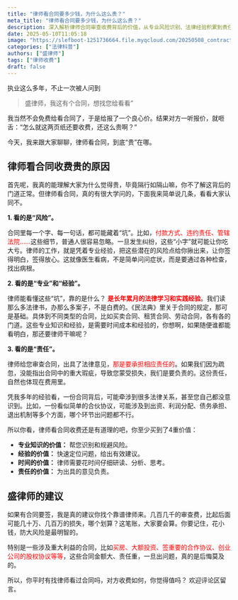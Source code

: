 ```yaml
---
title: "律师看合同要多少钱，为什么这么贵？"
meta_title: "律师看合同要多少钱，为什么这么贵？"
description: 深入解析律师合同审查收费背后的价值，从专业风险识别、法律经验积累到责任承担等多个维度，揭示为什么律师看合同收费"贵"得合理。了解合同审查的重要性，掌握如何通过专业法律服务规避潜在风险，保护自身权益。
date: 2025-05-10T11:05:18
image: "https://slefboot-1251736664.file.myqcloud.com/20250508_contract_fee_cover.webp"
categories: ["法律科普"]
authors: ["盛律师"]
tags: ["律师收费"]
draft: false
---
```


执业这么多年，不止一次被人问到

> 盛律师，我这有个合同，想找您给看看” 

我当然不会免费给看合同了，于是给报了一个良心价。结果对方一听报价，就咂舌：“怎么就这两页纸还要收费，还这么贵啊？”

今天，我来跟大家聊聊，律师看合同，到底“贵”在哪。

## 律师看合同收费贵的原因

首先呢，我真的能理解大家为什么觉得贵，毕竟隔行如隔山嘛，你不了解这背后的门道正常。但律师看合同，真的有很大学问的，下面我来简单说几条，看看大家认同不。

**1. 看的是“风险”。**

合同里每一个字、每一句话，都可能藏着“坑”。比如，<span style="color: red;">付款方式、违约责任、管辖法院……</span>这些细节，普通人很容易忽略。一旦发生纠纷，这些“小字”就可能让你吃大亏。律师的工作，就是凭着专业经验，把这些潜在的风险点给你揪出来，让你签得明白，签得放心。这就像医生看病，不是简单问问症状，而是要通过各种检查，找出病根。

**2. 看的是“专业”和“经验”。**

律师能看懂这些“坑”，靠的是什么？ **<span style="color: red;">是长年累月的法律学习和实践经验</span>**。我们读那么多法律书，办那么多案子，不是白费的。《民法典》里关于合同的规定，那可是基础。具体到不同类型的合同，比如买卖合同、租赁合同、劳动合同，各有各的门道。这些专业知识和经验，是需要时间成本和经验的，你想啊，如果随便谁都能看明白，那还要律师干嘛呢？

**3. 看的是“责任”。**

律师给您审查合同，出具了法律意见，<span style="color: red;">那是要承担相应责任的</span>。如果我们因为疏忽，没能指出合同中的重大瑕疵，导致您蒙受损失，我们是要负责的。这份责任，自然也体现在费用里。

凭我多年的经验看，一份合同背后，可能牵涉到很多法律关系，甚至您自己都没意识到。比如，一份看似简单的合伙协议，可能涉及到出资、利润分配、债务承担、退出机制等多个方面，哪个环节出问题都不行。

所以你看，律师看合同收费还是有道理的吧，你至少买到了4重价值：

* **专业知识的价值：** 帮您识别和规避风险。
* **经验的价值：** 快速定位问题，给出有效建议。
* **时间的价值：** 律师需要花时间仔细研读、分析、思考。
* **责任的价值：** 为出具的意见负责。

## 盛律师的建议

如果有合同要签，我是真的建议你找个靠谱律师来。几百几千的审查费，比起后面可能几十万、几百万的损失，哪个划算？这笔账，大家要会算。你要记住，花小钱，防大风险是最明智的。

特别是一些涉及重大利益的合同，比如<span style="color: red;">买房、大额投资、签重要的合作协议、创业公司的股权协议等等</span>，这些合同金额大、责任重，一旦出问题，真的是后悔莫及的。

所以，你平时有找律师看过合同吗，对方收费如何，你觉得值吗？ 欢迎评论区留言。
